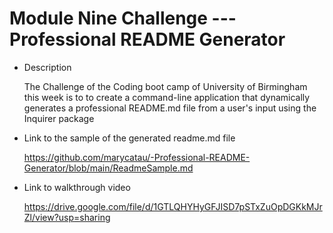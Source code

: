 # Module Nine Challenge --- Professional README Generator 

* Description

  The Challenge of the Coding boot camp of University of Birmingham this week is to to create a command-line application that dynamically generates a professional README.md file from a user's input using the Inquirer package



* Link to the sample of the generated readme.md file

  https://github.com/marycatau/-Professional-README-Generator/blob/main/ReadmeSample.md


* Link to walkthrough video

  https://drive.google.com/file/d/1GTLQHYHyGFJISD7pSTxZuOpDGKkMJrZl/view?usp=sharing



